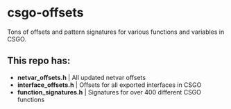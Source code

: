 # csgo-offsets
Tons of offsets and pattern signatures for various functions and variables in CSGO.

## This repo has:
 - **netvar_offsets.h** | All updated netvar offsets
 - **interface_offsets.h** | Offsets for all exported interfaces in CSGO
 - **function_signatures.h** | Signatures for over 400 different CSGO functions
